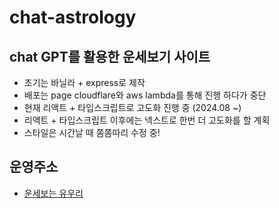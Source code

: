 # chat-astrology

## chat GPT를 활용한 운세보기 사이트

- 초기는 바닐라 + express로 제작
- 배포는 page cloudflare와 aws lambda를 통해 진행 하다가 중단
- 현재 리액트 + 타입스크립트로 고도화 진행 중 (2024.08 ~)
- 리액트 + 타입스크립트 이후에는 넥스트로 한번 더 고도화를 할 계획
- 스타일은 시간날 때 쫌쫌따리 수정 중!

## 운영주소

- [운세보는 유우리](https://chat-astrology-cjp.pages.dev/)
